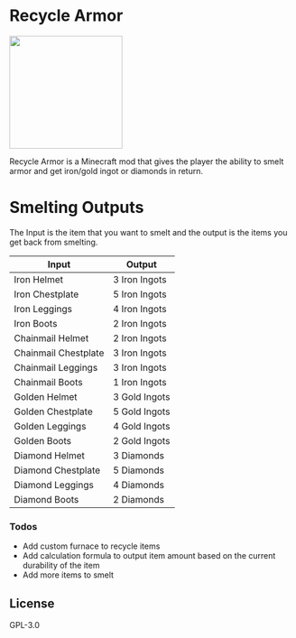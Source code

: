 # Recycle Armor

<a href="https://files.minecraftforge.net/"><img src="https://files.minecraftforge.net/maven/manage/static/images/logo.svg" width="200"></a>

Recycle Armor is a Minecraft mod that gives the player the ability to smelt armor and get iron/gold ingot or diamonds in return.

# Smelting Outputs
The Input is the item that you want to smelt and the output is the items you get back from smelting.

Input | Output
------------ | -------------
Iron Helmet | 3 Iron Ingots
Iron Chestplate | 5 Iron Ingots
Iron Leggings | 4 Iron Ingots
Iron Boots | 2 Iron Ingots
Chainmail Helmet | 2 Iron Ingots
Chainmail Chestplate | 3 Iron Ingots
Chainmail Leggings | 3 Iron Ingots
Chainmail Boots | 1 Iron Ingots
Golden Helmet | 3 Gold Ingots
Golden Chestplate | 5 Gold Ingots
Golden Leggings | 4 Gold Ingots
Golden Boots | 2 Gold Ingots
Diamond Helmet | 3 Diamonds
Diamond Chestplate | 5 Diamonds
Diamond Leggings | 4 Diamonds
Diamond Boots | 2 Diamonds

### Todos
 - Add custom furnace to recycle items
 - Add calculation formula to output item amount based on the current durability of the item
 - Add more items to smelt

License
----
GPL-3.0
